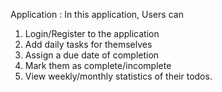 

Application : In this application, Users can

1. Login/Register to the application
2. Add daily tasks for themselves
3. Assign a due date of completion
4. Mark them as complete/incomplete
5. View weekly/monthly statistics of their todos.
